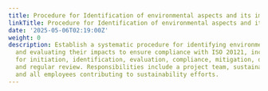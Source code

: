 ```yaml
---
title: Procedure for Identification of environmental aspects and its impact evaluation
linkTitle: Procedure for Identification of environmental aspects and its impact evaluation
date: '2025-05-06T02:19:00Z'
weight: 0
description: Establish a systematic procedure for identifying environmental aspects
  and evaluating their impacts to ensure compliance with ISO 20121, including steps
  for initiation, identification, evaluation, compliance, mitigation, documentation,
  and regular review. Responsibilities include a project team, sustainability manager,
  and all employees contributing to sustainability efforts.
---
```



<!-- Unsupported block type: table_of_contents -->

<!-- Unsupported block type: unsupported -->

